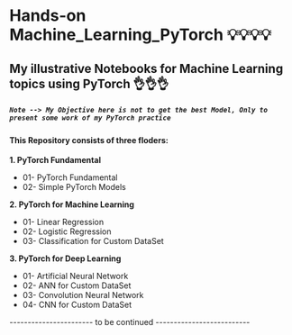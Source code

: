 # Hands-on Machine_Learning_PyTorch  💡💡💡💡

## My illustrative Notebooks for Machine Learning topics using PyTorch 👌👌👌

##### `Note --> My Objective here is not to get the best Model, Only to present some work of my PyTorch practice`

#### This Repository consists of three floders:  
**1. PyTorch Fundamental**
  * 01- PyTorch Fundamental
  * 02- Simple PyTorch Models 
 
**2. PyTorch for Machine Learning**  
  * 01- Linear Regression
  * 02- Logistic Regression
  * 03- Classification for Custom DataSet  
 
 **3. PyTorch for Deep Learning**  
  * 01- Artificial Neural Network
  * 02- ANN for Custom DataSet
  * 03- Convolution Neural Network
  * 04- CNN for Custom DataSet
  
----------------------- to be continued --------------------------
